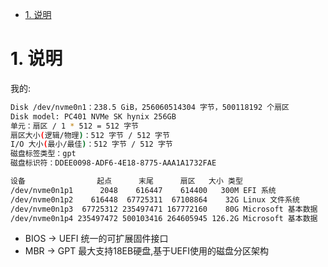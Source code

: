 

<!-- TOC -->

- [1. 说明](#1-说明)

<!-- /TOC -->

<a id="markdown-1-说明" name="1-说明"></a>
# 1. 说明


我的:

```bash
Disk /dev/nvme0n1：238.5 GiB，256060514304 字节，500118192 个扇区
Disk model: PC401 NVMe SK hynix 256GB               
单元：扇区 / 1 * 512 = 512 字节
扇区大小(逻辑/物理)：512 字节 / 512 字节
I/O 大小(最小/最佳)：512 字节 / 512 字节
磁盘标签类型：gpt
磁盘标识符：DDEE0098-ADF6-4E18-8775-AAA1A1732FAE

设备                起点      末尾      扇区   大小 类型
/dev/nvme0n1p1      2048    616447    614400   300M EFI 系统
/dev/nvme0n1p2    616448  67725311  67108864    32G Linux 文件系统
/dev/nvme0n1p3  67725312 235497471 167772160    80G Microsoft 基本数据
/dev/nvme0n1p4 235497472 500103416 264605945 126.2G Microsoft 基本数据
```

* BIOS -> UEFI  统一的可扩展固件接口
* MBR -> GPT 最大支持18EB硬盘,基于UEFI使用的磁盘分区架构
 